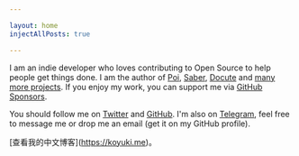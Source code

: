 ```yaml
---

layout: home  
injectAllPosts: true

---
```


I am an indie developer who loves contributing to Open Source to help people get things done. I am the author of [Poi](https://poi.js.org), [Saber](https://saber.land), [Docute](https://docute.org) and [many more projects](https://github.com/egoist). If you enjoy my work, you can support me via [GitHub Sponsors](https://github.com/sponsors/egoist).

You should follow me on [Twitter](https://twitter.com/_egoistlily) and [GitHub](https://github.com/egoist). I'm also on [Telegram](https://t.me/kevintitor), feel free to message me or drop me an email (get it on my GitHub profile).

\[查看我的中文博客\](https://koyuki.me)。
